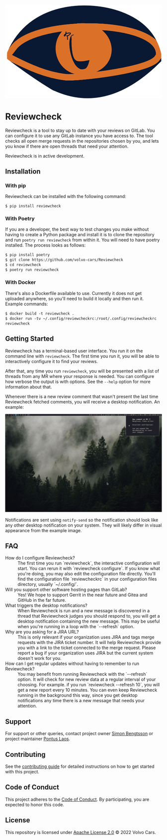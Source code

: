 ![Reviewcheck logo](https://github.com/volvo-cars/Reviewcheck/raw/main/logo-short.png)

# Reviewcheck

Reviewcheck is a tool to stay up to date with your reviews on GitLab. You can
configure it to use any GitLab instance you have access to. The tool checks all
open merge requests in the repositories chosen by you, and lets you know if
there are open threads that need your attention.

Reviewcheck is in active development.

## Installation

### With pip

Reviewcheck can be installed with the following command:

```console
$ pip install reviewcheck
```

### With Poetry

If you are a developer, the best way to test changes you make without having to
create a Python package and install it is to clone the repository and run
`poetry run reviewcheck` from within it. You will need to have poetry
installed. The process looks as follows:

```console
$ pip install poetry
$ git clone https://github.com/volvo-cars/Reviewcheck
$ cd reviewcheck
$ poetry run reviewcheck
```

### With Docker

There's also a Dockerfile available to use. Currently it does not get uploaded
anywhere, so you'll need to build it locally and then run it. Example commands:

```console
$ docker build -t reviewcheck .
$ docker run -tv ~/.config/reviewcheckrc:/root/.config/reviewcheckrc reviewcheck
```

## Getting Started

Reviewcheck has a terminal-based user interface. You run it on the command line
with `reviewcheck`. The first time you run it, you will be able to
interactively configure it to find your reviews.

After that, any time you run `reviewcheck`, you will be presented with a list
of threads from any MR where your response is needed. You can configure how
verbose the output is with options. See the `--help` option for more information
about that.

Whenever there is a new review comment that wasn't present the last time
Reviewcheck fetched comments, you will receive a desktop notification. An
example:

![screenshot of Reviewcheck desktop notification](./rc-desktop-notification.png)

Notifications are sent using `notify-send` so the notification should look like
any other desktop notification on your system. They will likely differ in
visual appearance from the example image.

## FAQ

<dl>
  <dt>How do I configure Reviewcheck?</dt>
  <dd>The first time you run `reviewcheck`, the interactive configuration will
  start. You can rerun it with `reviewcheck configure`. If you know what you're
  doing, you may also edit the configuration file directly. You'll find the
  configuration file `reviewcheckrc` in your configuration files directory,
  usually `~/.config/`.</dd>

  <dt>Will you support other software hosting pages than GitLab?</dt>
  <dd>Yes! We hope to support Gerrit in the near future and Gitea and GitHub in the
  far future.</dd>

  <dt>What triggers the desktop notifications?</dt>
  <dd>When Reviewcheck is run and a new message is discovered in a thread that
  Reviewcheck judges you should respond to, you will get a desktop notification
  containing the new message. This may be useful when you're running in a loop
  with the `--refresh` option.</dd>

  <dt>Why are you asking for a JIRA URL?</dt>
  <dd>This is only relevant if your organization uses JIRA and tags merge requests
  with the JIRA ticket number. It will help Reviewcheck provide you with a link
  to the ticket connected to the merge request. Please report a bug if your
  organization uses JIRA but the current system doesn't work for you.</dd>

  <dt>How can I get regular updates without having to remember to run Reviewcheck?</dt>
  <dd>You may benefit from running Reviewcheck with the `--refresh` option. It will
  check for new review data at a regular interval of your choosing. For example.
  if you run `reviewcheck --refresh 10`, you will get a new report every 10
  minutes. You can even keep Reviewcheck running in the background this way,
  since you get desktop notifications any time there is a new message that needs
  your attention.</dd>
</dl>

## Support

For support or other queries, contact project owner [Simon
Bengtsson](mailto:simon.bengtsson.3@volvocars.com) or project maintainer [Pontus
Laos](mailto:pontus.laos@volcoars.com).

## Contributing

See the [contributing guide](CONTRIBUTING.md) for detailed instructions on how to get
started with this project.

## Code of Conduct

This project adheres to the [Code of Conduct](./.github/CODE_OF_CONDUCT.md). By
participating, you are expected to honor this code.

## License

This repository is licensed under [Apache License 2.0](LICENSE) © 2022 Volvo Cars.
